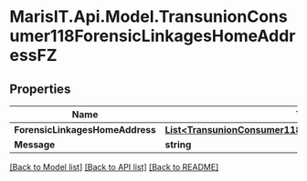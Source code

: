 
# MarisIT.Api.Model.TransunionConsumer118ForensicLinkagesHomeAddressFZ

## Properties

Name | Type | Description | Notes
------------ | ------------- | ------------- | -------------
**ForensicLinkagesHomeAddress** | [**List&lt;TransunionConsumer118ForensicLinkagesHomeAddress&gt;**](TransunionConsumer118ForensicLinkagesHomeAddress.md) |  | [optional] 
**Message** | **string** |  | [optional] 

[[Back to Model list]](../README.md#documentation-for-models)
[[Back to API list]](../README.md#documentation-for-api-endpoints)
[[Back to README]](../README.md)

